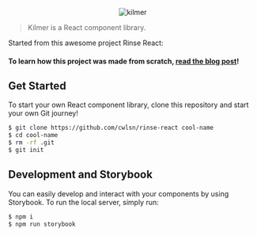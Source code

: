 <p align="center">
	<img src="https://pbs.twimg.com/media/ECAx5sAX4AATatg?format=jpg&name=4096x4096" height={200} width="auto" alt="kilmer" />
</p>

> Kilmer is a React component library.

Started from this awesome project Rinse React:

#### To learn how this project was made from scratch, [read the blog post](https://medium.com/@cwlsn/how-to-write-your-own-reusable-react-component-library-a57dc7c9a210)!

## Get Started

To start your own React component library, clone this repository and start your own Git journey!

```bash
$ git clone https://github.com/cwlsn/rinse-react cool-name
$ cd cool-name
$ rm -rf .git
$ git init
```

## Development and Storybook

You can easily develop and interact with your components by using Storybook. To run the local server, simply run:

```bash
$ npm i
$ npm run storybook
```
